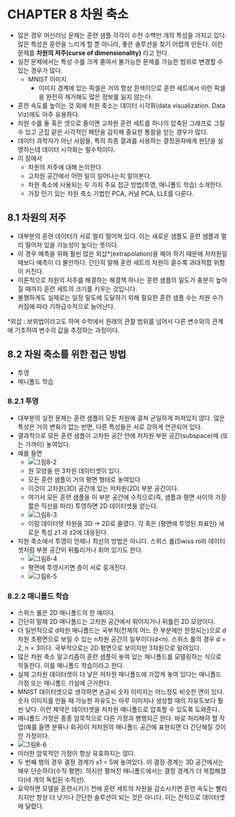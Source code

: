 # CHAPTER 8 차원 축소

- 많은 경우 머신러닝 문제는 훈련 샘플 각각이 수천 수백만 개의 특성을 가지고 있다. 많은 특성은 훈련을 느리게 할 뿐 아니라, 좋은 솔루션을 찾기 어렵게 만든다. 이런 문제를 **차원의 저주(curse of dimensionality)** 라고 한다.
- 실전 문제에서는 특성 수를 크게 줄여서 불가능한 문제를 가능한 범위로 변경할 수 있는 경우가 많다.
  - MNIST 이미지
    - 이미지 경계에 있는 픽셀은 거의 항상 흰색이므로 훈련 세트에서 이런 픽셀을 완전히 제거해도 많은 정보를 잃지 않는다.
- 훈련 속도를 높이는 것 외에 차원 축소는 데이터 시각화(data visualization. Data Viz)에도 아주 유용하다.
- 차원 수를 둘 혹은 셋으로 줄이면 고차원 훈련 세트를 하나의 압축된 그래프로 그릴 수 있고 군집 같은 시각적인 패턴을 감지해 중요한 통찰을 얻는 경우가 많다.
- 데이터 과학자가 아닌 사람들, 특히 최종 결과를 사용하는 결정권자에게 판단을 설명하는데 데이터 시각화는 필수적이다.
- 이 장에서
  - 차원의 저주에 대해 논의한다.
  - 고차원 공간에서 어떤 일이 일어나는지 알아본다.
  - 차원 축소에 사용되는 두 가지 주요 접근 방법(투영, 매니폴드 학습) 소개한다.
  - 가장 인기 있는 차원 축소 기법인 PCA, 커널 PCA, LLE를 다룬다.



## 8.1 차원의 저주

- 대부분의 훈련 데이터가 서로 멀리 떨어져 있다. 이는 새로운 샘플도 훈련 샘플과 멀리 떨어져 있을 가능성이 높다는 뜻이다.
- 이 경우 예측을 위해 훨씬 많은 외삽*(extrapolation)을 해야 하기 때문에  저차원일 때보다 예측이 더 불안하다. 간단히 말해 훈련 세트의 차원이 클수록 과대적합 위험이 커진다.
- 이론적으로 차원의 저주를 해결하는 해결책 하나는 훈련 샘플의 밀도가 충분히 높아질 때까지 훈련 세트의 크기를 키우는 것입니다.
- 불행하게도 실제로는 일정 밀도에 도달하기 위해 필요한 훈련 샘플 수는 차원 수가 커짐에 따라 기하급수적으로 늘어난다.



*외삽 : 보외법이라고도 하며 수학에서 원래의 관찰 범위를 넘어서 다른 변수와의 관계에 기초하여 변수의 값을 추정하는 과정이다.



## 8.2 차원 축소를 위한 접근 방법

- 투영
- 매니폴드 학습

### 8.2.1 투영

- 대부분의 실전 문제는 훈련 샘플이 모든 차원에 걸쳐 균일하게 퍼져있지 않다. 많은 특성은 거의 변화가 없는 반면, 다른 특성들은 서로 강하게 연관되어 있다.
- 결과적으로 모든 훈련 샘플이 고차원 공간 안에 저차원 부분 공간(subspace)에 (또는 가까이) 놓여있다.
- 예를 들면 
  - ![그림8-2](https://user-images.githubusercontent.com/52944554/160782899-e69f9776-8248-422c-a71a-7bc7bd6265b0.jpg)
  - 원 모양을 띤 3차원 데이터셋이 있다.
  - 모든 훈련 샘플이 거의 평면 형태로 놓여있다.
  - 이것이 고차원(3D) 공간에 있는 저차원(2D) 부분 공간이다.
  - 여기서 모든 훈련 샘플을 이 부분 공간에 수직으로(즉, 샘플과 평면 사이의 가장 짧은 직선을 따라) 투영하면 2D 데이터셋을 얻는다. 
  - ![그림8-3](https://user-images.githubusercontent.com/52944554/160782951-49066313-730c-48f1-b460-47b3b58563cb.jpg)
  - 이럼 데이터텟 차원을 3D -> 2D로 줄였다. 각 축은 (평면에 투영된 좌표인) 새로운 특성 z1 과 z2에 대응된다.
- 차원 축소에서 투영이 언제나 최선의 방법은 아니다. 스위스 롤(Swiss roll) 데이터셋처럼 부분 공간이 뒤틀리거나 휘어 있기도 한다.
  - ![그림8-4](https://user-images.githubusercontent.com/52944554/160783000-c0305c82-aab2-4243-8742-6c0459cb8a9c.jpg)
  - 평면에 투영시키면 층이 서로 뭉개진다. 
  - ![그림8-5](https://user-images.githubusercontent.com/52944554/160783040-d62211d6-95d1-44c8-9c59-761edb2d185d.jpg)


### 8.2.2 매니폴드 학습

- 스위스 롤은 2D 매니폴드의 한 예이다.
- 간단히 말해  2D 매니폴드는 고차원 공간에서 휘어지거나 뒤틀린 2D 모양이다.
- 더 일반적으로 d차원 매니폴드는 국부적(전체의 어느 한 부분에만 한정되는)으로 d차원 초평면으로 보일 수 있는 n차원 공간의 일부이다(d<n). 스위스 롤의 경우 d = 2, n = 3이다. 국부적으로는 2D 평면으로 보이지만 3차원으로 말려있다.
- 많은 차원 축소 알고리즘이 훈련 샘플이 놓여 있는 매니폴드를 모델링하는 식으로 작동한다. 이를 매니폴드 학습이라고 한다.
- 실제 고차원 데이터셋이 더 낳은 저차원 매니폴드에 가깝게 놓여 있다는 매니폴드 가정 또는 매니폴드 가설에 근거한다.
- MNIST 데이터셋으로 생각하면 손글씨 숫자 이미지는 어느정도 비슷한 면이 있다. 숫자 이미지를 만들 때 가능한 자유도는 아무 이미지나 생성할 때의 자유도보다 훨씬 낮다. 이런 제약은 데이터셋을 저차원 매니폴드로 압축할 수 있도록 도와준다.
- 매니폴드 가정은 종종 암묵적으로 다른 가정과 병행되곤 한다. 바로 처리해햐 할 작업(예를 들면 분류나 회귀)이 저차원의 매니폴드 공간에 표현되면 더 간단해질 것이란 가정이다.
- ![그림8-6](https://user-images.githubusercontent.com/52944554/160783088-411686a1-2609-478b-906f-c5263b548803.jpg)
- 이러한 암묵적인 가정이 항상 유효하지는 않다.
- 두 번째 행의 경우 결정 경계가 x1 = 5에 놓여있다. 이 결정 경계는 3D 공간에서는 매우 단순하다(수직 평면). 하지만 펼쳐진 매니폴드에서는 결정 경계가 더 복잡해졌다(네 개의 독립된 수직선).
- 요약하면 모델을 훈련시키기 전에 훈련 세트의 차원을 감소시키면 훈련 속도는 빨라지지만 항상 더 낫거나 간단한 솔루션이 되는 것은 아니다. 이는 전적으로 데이터셋에 달렸다.



